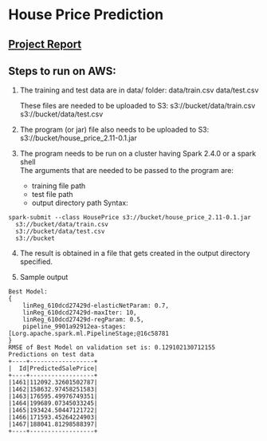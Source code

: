 # House Price Prediction

## [Project Report](Project_Report.pdf)

## Steps to run on AWS:

1) The training and test data are in data/ folder:
    data/train.csv
    data/test.csv

    These files are needed to be uploaded to S3:
    s3://bucket/data/train.csv
    s3://bucket/data/test.csv

2) The program (or jar) file also needs to be uploaded to S3:
    s3://bucket/house_price_2.11-0.1.jar

3) The program needs to be run on a cluster having Spark 2.4.0 or a spark shell<br>
   The arguments that are needed to be passed to the program are:
   * training file path
   * test file path
   * output directory path
Syntax:<br>
```
spark-submit --class HousePrice s3://bucket/house_price_2.11-0.1.jar 
  s3://bucket/data/train.csv 
  s3://bucket/data/test.csv 
  s3://bucket
```

4) The result is obtained in a file that gets created in the output directory specified.

5) Sample output
```
Best Model:
{
	linReg_610dcd27429d-elasticNetParam: 0.7,
	linReg_610dcd27429d-maxIter: 10,
	linReg_610dcd27429d-regParam: 0.5,
	pipeline_9901a92912ea-stages: [Lorg.apache.spark.ml.PipelineStage;@16c58781
}
RMSE of Best Model on validation set is: 0.129102130712155
Predictions on test data
+----+------------------+
|  Id|PredictedSalePrice|
+----+------------------+
|1461|112092.32601502787|
|1462|158632.97458251583|
|1463|176595.49976749351|
|1464|199689.07345033245|
|1465|193424.50447121722|
|1466|171593.45264224903|
|1467|188041.81298588397|
+----+------------------+
```
